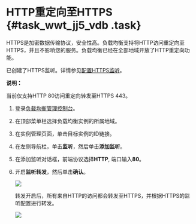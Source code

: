 # HTTP重定向至HTTPS {#task_wwt_jj5_vdb .task}

HTTPS是加密数据传输协议，安全性高。负载均衡支持将HTTP访问重定向至HTTPS，并且不影响您的服务。负载均衡已经在全部地域开放了HTTP重定向功能。

已创建了HTTPS监听。详情参见[配置HTTPS监听](cn.zh-CN/用户指南/监听/七层监听/HTTPS监听.md#)。

**说明：** 

当前仅支持HTTP 80访问重定向转发至HTTPS 443。

1.  登录[负载均衡管理控制台](https://slbnew.console.aliyun.com/?spm=a2c4g.11186623.2.5.xNrijY)。 
2.  在顶部菜单栏选择负载均衡实例的所属地域。 
3.  在实例管理页面，单击目标实例的ID链接。 
4.  在左侧导航栏，单击**监听**，然后单击**添加监听**。 
5.  在添加监听对话框，前端协议选择**HTTP**, 端口输入**80**。 
6.  开启**监听转发**，然后单击**确认**。 

    ![](http://static-aliyun-doc.oss-cn-hangzhou.aliyuncs.com/assets/img/4134/2796_zh-CN.png)

    转发开启后，所有来自HTTP的访问都会转发至HTTPS，并根据HTTPS的监听配置进行转发。

    ![](http://static-aliyun-doc.oss-cn-hangzhou.aliyuncs.com/assets/img/4134/2797_zh-CN.png)


